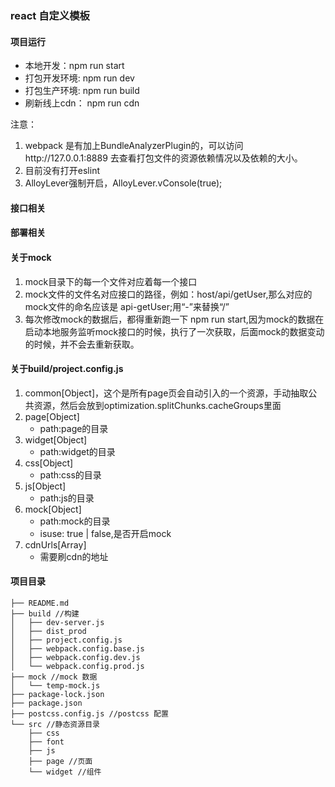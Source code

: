 ### react 自定义模板



#### 项目运行
* 本地开发：npm run start
* 打包开发环境: npm run dev
* 打包生产环境: npm run build
* 刷新线上cdn： npm run cdn

注意：
1. webpack 是有加上BundleAnalyzerPlugin的，可以访问http://127.0.0.1:8889 去查看打包文件的资源依赖情况以及依赖的大小。
2. 目前没有打开eslint
3. AlloyLever强制开启，AlloyLever.vConsole(true);

#### 接口相关
#### 部署相关

#### 关于mock
1. mock目录下的每一个文件对应着每一个接口
2. mock文件的文件名对应接口的路径，例如：host/api/getUser,那么对应的mock文件的命名应该是 api-getUser;用“-”来替换“/”
3. 每次修改mock的数据后，都得重新跑一下 npm run start,因为mock的数据在启动本地服务监听mock接口的时候，执行了一次获取，后面mock的数据变动的时候，并不会去重新获取。

#### 关于build/project.config.js
1. common[Object]，这个是所有page页会自动引入的一个资源，手动抽取公共资源，然后会放到optimization.splitChunks.cacheGroups里面
2. page[Object]
    * path:page的目录
3. widget[Object]
    * path:widget的目录
4. css[Object]
    * path:css的目录
5. js[Object]
    * path:js的目录
6. mock[Object]
    * path:mock的目录
    * isuse: true | false,是否开启mock
7. cdnUrls[Array]
    * 需要刷cdn的地址

#### 项目目录
```
├── README.md
├── build //构建
│   ├── dev-server.js
│   ├── dist_prod
│   ├── project.config.js
│   ├── webpack.config.base.js
│   ├── webpack.config.dev.js
│   └── webpack.config.prod.js
├── mock //mock 数据
│   └── temp-mock.js
├── package-lock.json
├── package.json
├── postcss.config.js //postcss 配置
└── src //静态资源目录
    ├── css
    ├── font
    ├── js
    ├── page //页面
    └── widget //组件
```


